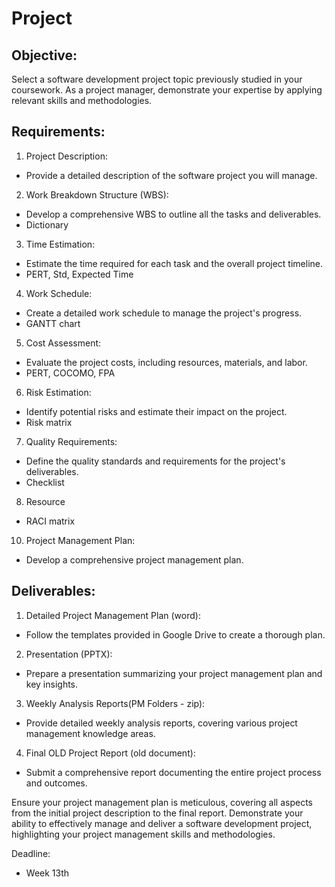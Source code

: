 
# Project

## Objective:
Select a software development project topic previously studied in your coursework. As a project manager, demonstrate your expertise by applying relevant skills and methodologies.

## Requirements:

1. Project Description:   
  - Provide a detailed description of the software project you will manage.  

2. Work Breakdown Structure (WBS):  
  - Develop a comprehensive WBS to outline all the tasks and deliverables.
  - Dictionary
    
3. Time Estimation:  
  - Estimate the time required for each task and the overall project timeline.
  - PERT, Std, Expected Time
    
4. Work Schedule:  
  - Create a detailed work schedule to manage the project's progress.
  - GANTT chart
    
5. Cost Assessment:
  - Evaluate the project costs, including resources, materials, and labor.
  - PERT, COCOMO, FPA
    
6. Risk Estimation:
  - Identify potential risks and estimate their impact on the project.
  - Risk matrix
    
7. Quality Requirements:
  - Define the quality standards and requirements for the project's deliverables.
  - Checklist

8. Resource
  - RACI matrix
    
10. Project Management Plan:  
  - Develop a comprehensive project management plan.

## Deliverables:

1. Detailed Project Management Plan (word):  
  - Follow the templates provided in Google Drive to create a thorough plan.

2. Presentation (PPTX):
  - Prepare a presentation summarizing your project management plan and key insights.

3. Weekly Analysis Reports(PM Folders - zip):  
  - Provide detailed weekly analysis reports, covering various project management knowledge areas.

4. Final OLD Project Report (old document):  
- Submit a comprehensive report documenting the entire project process and outcomes.

Ensure your project management plan is meticulous, covering all aspects from the initial project description to the final report. Demonstrate your ability to effectively manage and deliver a software development project, highlighting your project management skills and methodologies.


Deadline:  
- Week 13th
